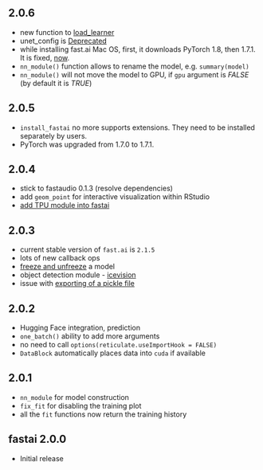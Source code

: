 
## 2.0.6

- new function to [load_learner](https://github.com/henry090/fastai/issues/115)
- unet_config is [Deprecated](https://github.com/henry090/fastai/issues/128)
- while installing fast.ai Mac OS, first, it downloads PyTorch 1.8, then 1.7.1. It is fixed, [now](https://github.com/henry090/fastai/issues/129).
- ```nn_module()``` function allows to rename the model, e.g. ```summary(model)```
- ```nn_module()``` will not move the model to GPU, if ```gpu``` argument is *FALSE* (by default it is *TRUE*)

## 2.0.5 

- ```install_fastai``` no more supports extensions. They need to be installed separately by users.
- PyTorch was upgraded from 1.7.0 to 1.7.1.

## 2.0.4 

* stick to fastaudio 0.1.3 (resolve dependencies)
* add ```geom_point``` for interactive visualization within RStudio
* [add TPU module into fastai](https://colab.research.google.com/drive/1PiBECDM552No-5apVIB8LqUSdSqqJSi-?usp=sharing)

## 2.0.3 

* current stable version of ```fast.ai``` is ```2.1.5```
* lots of new callback ops
* [freeze and unfreeze](https://github.com/henry090/fastai/pull/86) a model
* object detection module - [icevision](https://github.com/henry090/fastai/issues/89)
* issue with [exporting of a pickle file](https://github.com/henry090/fastai/issues/106)

## 2.0.2 

* Hugging Face integration, prediction
* ```one_batch()``` ability to add more arguments
* no need to call ```options(reticulate.useImportHook = FALSE)```
* ```DataBlock``` automatically places data into ```cuda``` if available


## 2.0.1

* ```nn_module``` for model construction
* ```fix_fit``` for disabling the training plot
* all the ```fit``` functions now return the training history


## fastai 2.0.0

* Initial release



